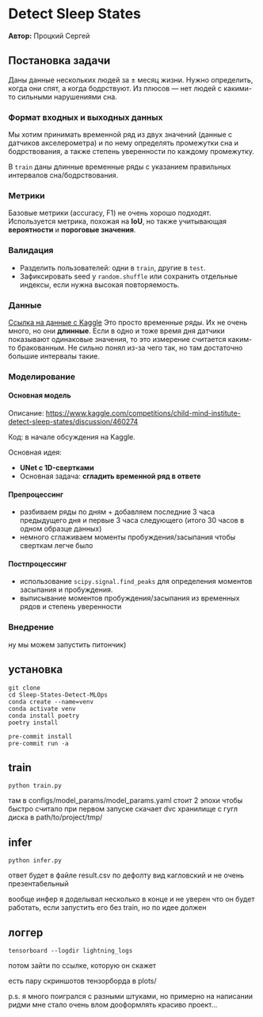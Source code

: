 # Detect Sleep States

**Автор:** Процкий Сергей

## Постановка задачи

Даны данные нескольких людей за ± месяц жизни. Нужно определить, когда они спят,
а когда бодрствуют. Из плюсов — нет людей с какими-то сильными нарушениями сна.

### Формат входных и выходных данных

Мы хотим принимать временной ряд из двух значений (данные с датчиков
акселерометра) и по нему определять промежутки сна и бодрствования, а также
степень уверенности по каждому промежутку.

В `train` даны длинные временные ряды с указанием правильных интервалов
сна/бодрствования.

### Метрики

Базовые метрики (accuracy, F1) не очень хорошо подходят. Используется метрика,
похожая на **IoU**, но также учитывающая **вероятности** и **пороговые
значения**.

### Валидация

- Разделить пользователей: одни в `train`, другие в `test`.
- Зафиксировать seed у `random.shuffle` или сохранить отдельные индексы, если
  нужна высокая повторяемость.

### Данные

[Ссылка на данные с Kaggle](https://www.kaggle.com/competitions/child-mind-institute-detect-sleep-states/data)
Это просто временные ряды. Их не очень много, но они **длинные**. Если в одно и
тоже время дня датчики показывают одинаковые значения, то это измерение
считается каким-то бракованным. Не сильно понял из-за чего так, но там
достаточно большие интервалы такие.

### Моделирование

#### Основная модель

Описание:
https://www.kaggle.com/competitions/child-mind-institute-detect-sleep-states/discussion/460274

Код: в начале обсуждения на Kaggle.

Основная идея:

- **UNet с 1D-свертками**
- Основная задача: **сгладить временной ряд в ответе**

#### Препроцессинг

- разбиваем ряды по дням + добавляем последние 3 часа предыдущего дня и первые 3
  часа следующего (итого 30 часов в одном образце данных)
- немного сглаживаем моменты пробуждения/засыпания чтобы сверткам легче было

#### Постпроцессинг

- использование `scipy.signal.find_peaks` для определения моментов засыпания и
  пробуждения.
- выписывание моментов пробуждения/засыпания из временных рядов и степень
  уверенности

### Внедрение

ну мы можем запустить питончик)

## установка

```
git clone
cd Sleep-States-Detect-MLOps
conda create --name=venv
conda activate venv
conda install poetry
poetry install
```

```
pre-commit install
pre-commit run -a
```

## train

```
python train.py
```

там в configs/model_params/model_params.yaml стоит 2 эпохи чтобы быстро считало
при первом запуске скачает dvc хранилище с гугл диска в path/to/project/tmp/

## infer

```
python infer.py
```

ответ будет в файле result.csv по дефолту вид кагловский и не очень
презентабельный

вообще инфер я доделывал несколько в конце и не уверен что он будет работать,
если запустить его без train, но по идее должен

## логгер

```
tensorboard --logdir lightning_logs
```

потом зайти по ссылке, которую он скажет

есть пару скриншотов тензорборда в plots/

p.s. я много поигрался с разными штуками, но примерно на написании ридми мне
стало очень влом дооформлять красиво проект...
